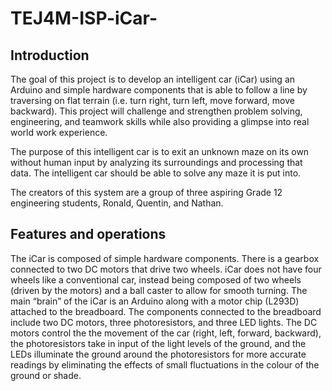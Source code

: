 # TEJ4M-ISP-iCar-

## **Introduction**

The goal of this project is to develop an intelligent car (iCar) using an Arduino and
simple hardware components that is able to follow a line by traversing on flat terrain (i.e. turn
right, turn left, move forward, move backward). This project will challenge and strengthen
problem solving, engineering, and teamwork skills while also providing a glimpse into real
world work experience.

  The purpose of this intelligent car is to exit an unknown maze on its own without human
input by analyzing its surroundings and processing that data. The intelligent car should be able to
solve any maze it is put into.

  The creators of this system are a group of three aspiring Grade 12 engineering students,
Ronald, Quentin, and Nathan. 

## **Features and operations**

The iCar is composed of simple hardware components. There is a gearbox connected to
two DC motors that drive two wheels. iCar does not have four wheels like a conventional car,
instead being composed of two wheels (driven by the motors) and a ball caster to allow for
smooth turning. The main “brain” of the iCar is an Arduino along with a motor chip (L293D)
attached to the breadboard. The components connected to the breadboard include two DC
motors, three photoresistors, and three LED lights. The DC motors control the the movement of
the car (right, left, forward, backward), the photoresistors take in input of the light levels of the
ground, and the LEDs illuminate the ground around the photoresistors for more accurate readings
by eliminating the effects of small fluctuations in the colour of the ground or shade.
